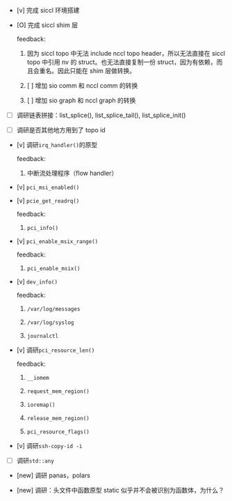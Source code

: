 * [v] 完成 siccl 环境搭建

* [O] 完成 siccl shim 层

    feedback:

    1. 因为 siccl topo 中无法 include nccl topo header，所以无法直接在 siccl topo 中引用 nv 的 struct。也无法直接复制一份 struct，因为有依赖，而且会重名。因此只能在 shim 层做转换。

    1. [ ] 增加 sio comm 和 nccl comm 的转换

    1. [ ] 增加 sio graph 和 nccl graph 的转换

* [ ] 调研链表拼接：list_splice(), list_splice_tail(), list_splice_init()

* [ ] 调研是否其他地方用到了 topo id

* [v] 调研`irq_handler()`的原型

    feedback:

    1. 中断流处理程序（flow handler）

* [v] `pci_msi_enabled()`

* [v] `pcie_get_readrq()`

    feedback:

    1. `pci_info()`

* [v] `pci_enable_msix_range()`

    feedback:

    1. `pci_enable_msix()`

* [v] `dev_info()`

    feedback:

    1. `/var/log/messages`

    1. `/var/log/syslog`

    1. `journalctl`

* [v] 调研`pci_resource_len()`

    feedback:

    1. `__iomem`

    1. `request_mem_region()`

    1. `ioremap()`

    1. `release_mem_region()`

    1. `pci_resource_flags()`

* [v] 调研`ssh-copy-id -i`

* [ ] 调研`std::any`

* [new] 调研 panas，polars

* [new] 调研：头文件中函数原型 static 似乎并不会被识别为函数体，为什么？